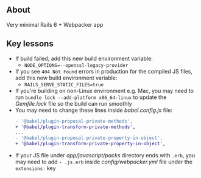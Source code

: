 ## About

Very minimal Rails 6 + Webpacker app

## Key lessons

- If build failed, add this new build environment variable:
    - `NODE_OPTIONS=--openssl-legacy-provider`
- If you see `404 Not Found` errors in production for the compiled JS files, add this new build environment variable:
    - `RAILS_SERVE_STATIC_FILES=true`
- If you're building on non-Linux environment e.g. Mac, you may need to run `bundle lock --add-platform x86_64-linux` to update the _Gemfile.lock_ file so the build can run smoothly
- You may need to change these lines inside _babel.config.js_ file:
    ```diff
    - '@babel/plugin-proposal-private-methods',
    + '@babel/plugin-transform-private-methods',
    ...
    - '@babel/plugin-proposal-private-property-in-object',
    + '@babel/plugin-transform-private-property-in-object',
    ```
- If your JS file under _app/javascript/packs_ directory ends with `.erb`, you may need to add `- .js.erb` inside _config/webpacker.yml_ file under the `extensions:` key
